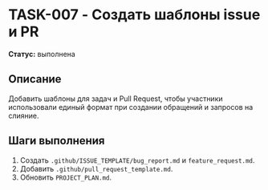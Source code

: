 # TASK-007 - Создать шаблоны issue и PR

**Статус:** выполнена

## Описание

Добавить шаблоны для задач и Pull Request, чтобы участники использовали единый формат при создании обращений и запросов на слияние.

## Шаги выполнения

1. Создать `.github/ISSUE_TEMPLATE/bug_report.md` и `feature_request.md`.
2. Добавить `.github/pull_request_template.md`.
3. Обновить `PROJECT_PLAN.md`.
